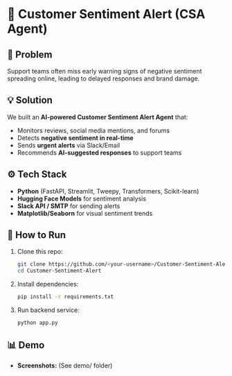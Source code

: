 # 🚨 Customer Sentiment Alert (CSA Agent)

## 📌 Problem
Support teams often miss early warning signs of negative sentiment spreading online, leading to delayed responses and brand damage.

## 💡 Solution
We built an **AI-powered Customer Sentiment Alert Agent** that:
- Monitors reviews, social media mentions, and forums
- Detects **negative sentiment in real-time**
- Sends **urgent alerts** via Slack/Email
- Recommends **AI-suggested responses** to support teams

## ⚙️ Tech Stack
- **Python** (FastAPI, Streamlit, Tweepy, Transformers, Scikit-learn)
- **Hugging Face Models** for sentiment analysis
- **Slack API / SMTP** for sending alerts
- **Matplotlib/Seaborn** for visual sentiment trends

## 🚀 How to Run
1. Clone this repo:
   ```bash
   git clone https://github.com/<your-username>/Customer-Sentiment-Alert.git
   cd Customer-Sentiment-Alert
   ```
2. Install dependencies:
   ```bash
   pip install -r requirements.txt
   ```
3. Run backend service:
   ```bash
   python app.py
   ```

## 📊 Demo
- **Screenshots:** (See demo/ folder)
